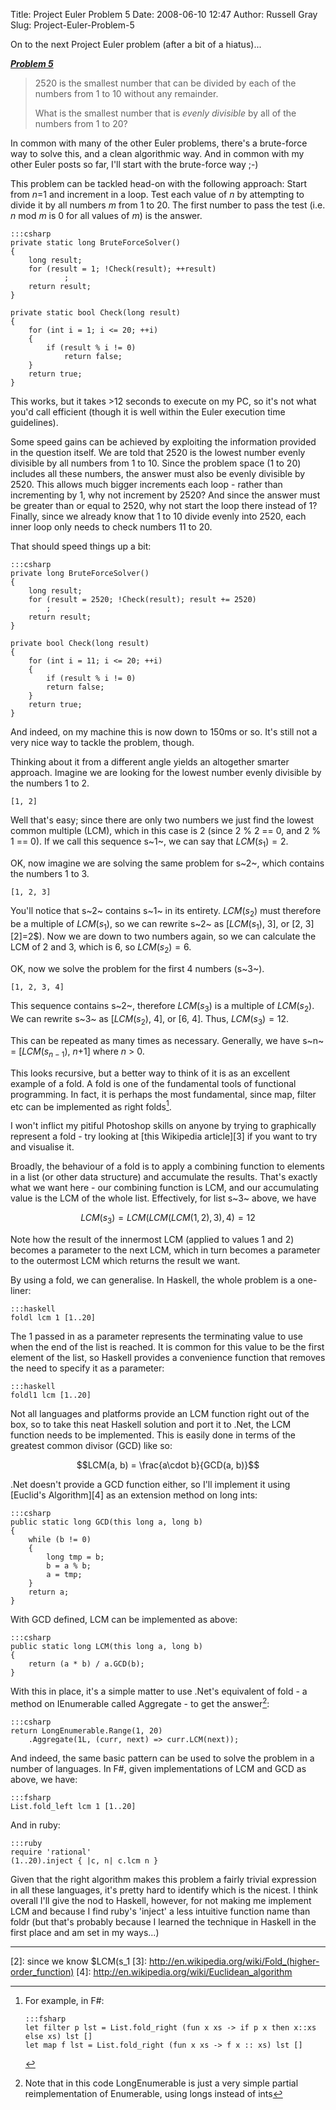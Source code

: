 Title: Project Euler Problem 5
Date: 2008-06-10 12:47
Author: Russell Gray
Slug: Project-Euler-Problem-5

On to the next Project Euler problem (after a bit of a hiatus)...

***[Problem
5][1]***

> 2520 is the smallest number that can be divided by each of the numbers
> from 1 to 10 without any remainder.
>
> What is the smallest number that is *evenly divisible* by all of the
> numbers from 1 to 20?

In common with many of the other Euler problems, there's a brute-force
way to solve this, and a clean algorithmic way. And in common with my
other Euler posts so far, I'll start with the brute-force way ;-)

This problem can be tackled head-on with the following approach: Start
from *n*=1 and increment in a loop. Test each value of *n* by attempting
to divide it by all numbers *m* from 1 to 20. The first number to pass
the test (i.e. *n* mod *m* is 0 for all values of *m*) is the answer.

    :::csharp
    private static long BruteForceSolver()
    {
        long result;
        for (result = 1; !Check(result); ++result)
                ;
        return result;
    }

    private static bool Check(long result)
    {
        for (int i = 1; i <= 20; ++i)
        {
            if (result % i != 0)
                return false;
        }
        return true;
    }

This works, but it takes >12 seconds to execute on my PC, so it's not what
you'd call efficient (though it is well within the Euler execution time
guidelines).

Some speed gains can be achieved by exploiting the information provided in the
question itself. We are told that 2520 is the lowest number evenly divisible
by all numbers from 1 to 10. Since the problem space (1 to 20) includes all
these numbers, the answer must also be evenly divisible by 2520. This allows
much bigger increments each loop - rather than incrementing by 1, why not
increment by 2520? And since the answer must be greater than or equal to 2520,
why not start the loop there instead of 1? Finally, since we already know that
1 to 10 divide evenly into 2520, each inner loop only needs to check numbers
11 to 20.

That should speed things up a bit:

    :::csharp
    private long BruteForceSolver()
    {
        long result;
        for (result = 2520; !Check(result); result += 2520)
            ;
        return result;
    }

    private bool Check(long result)
    {
        for (int i = 11; i <= 20; ++i)
        {
            if (result % i != 0)
            return false;
        }
        return true;
    }

And indeed, on my machine this is now down to 150ms or so. It's still
not a very nice way to tackle the problem, though.

Thinking about it from a different angle yields an altogether smarter
approach. Imagine we are looking for the lowest number evenly divisible
by the numbers 1 to 2.

    [1, 2]

Well that's easy; since there are only two numbers we just find the
lowest common multiple (LCM), which in this case is 2 (since 2 % 2 == 0,
and 2 % 1 == 0). If we call this sequence s~1~, we can say that
$LCM(s_1)=2$.

OK, now imagine we are solving the same problem for s~2~, which contains
the numbers 1 to 3.

    [1, 2, 3]

You'll notice that s~2~ contains s~1~ in its entirety. $LCM(s_2)$ must
therefore be a multiple of $LCM(s_1)$, so we can rewrite s~2~ as
[$LCM(s_1)$, 3], or \[2, 3\][2]=2$). Now we are down
to two numbers again, so we can calculate the LCM of 2 and 3, which is
6, so $LCM(s_2)=6$.

OK, now we solve the problem for the first 4 numbers (s~3~).

    [1, 2, 3, 4]

This sequence contains s~2~, therefore $LCM(s_3)$ is a multiple of
$LCM(s_2)$. We can rewrite s~3~ as [$LCM(s_2)$, 4], or [6, 4]. Thus,
$LCM(s_3)=12$.

This can be repeated as many times as necessary. Generally, we have
s~n~ = [$LCM(s_{n-1})$, *n*+1] where *n* > 0.

This looks recursive, but a better way to think of it is as an excellent
example of a fold. A fold is one of the fundamental tools of functional
programming. In fact, it is perhaps the most fundamental, since map,
filter etc can be implemented as right folds[^1].

I won't inflict my pitiful Photoshop skills on anyone by trying to
graphically represent a fold - try looking at [this Wikipedia
article][3] if
you want to try and visualise it.

Broadly, the behaviour of a fold is to apply a combining function to
elements in a list (or other data structure) and accumulate the results.
That's exactly what we want here - our combining function is LCM, and
our accumulating value is the LCM of the whole list. Effectively, for
list s~3~ above, we have

$$LCM(s_3)=LCM(LCM(LCM(1,2),3),4)=12$$

Note how the result of the innermost LCM (applied to values 1 and 2)
becomes a parameter to the next LCM, which in turn becomes a parameter
to the outermost LCM which returns the result we want.

By using a fold, we can generalise. In Haskell, the whole problem is a
one-liner:

    :::haskell
    foldl lcm 1 [1..20]

The 1 passed in as a parameter represents the terminating value to use
when the end of the list is reached. It is common for this value to be
the first element of the list, so Haskell provides a convenience
function that removes the need to specify it as a parameter:

    :::haskell
    foldl1 lcm [1..20]

Not all languages and platforms provide an LCM function right out of the
box, so to take this neat Haskell solution and port it to .Net, the LCM
function needs to be implemented. This is easily done in terms of the
greatest common divisor (GCD) like so:

$$LCM(a, b) = \frac{a\cdot b}{GCD(a, b)}$$

.Net doesn't provide a GCD function either, so I'll implement it using
[Euclid's Algorithm][4]
as an extension method on long ints:

    :::csharp
    public static long GCD(this long a, long b)
    {
        while (b != 0)
        {
            long tmp = b;
            b = a % b;
            a = tmp;
        }
        return a;
    }

With GCD defined, LCM can be implemented as above:

    :::csharp
    public static long LCM(this long a, long b)
    {
        return (a * b) / a.GCD(b);
    }

With this in place, it's a simple matter to use .Net's equivalent of
fold - a method on IEnumerable<T> called Aggregate - to get the
answer[^2]:

    :::csharp
    return LongEnumerable.Range(1, 20)
        .Aggregate(1L, (curr, next) => curr.LCM(next));

And indeed, the same basic pattern can be used to solve the problem in a
number of languages. In F#, given implementations of LCM and GCD as
above, we have:

    :::fsharp
    List.fold_left lcm 1 [1..20]

And in ruby:

    :::ruby
    require 'rational'
    (1..20).inject { |c, n| c.lcm n }

Given that the right algorithm makes this problem a fairly trivial
expression in all these languages, it's pretty hard to identify which is
the nicest. I think overall I'll give the nod to Haskell, however, for
not making me implement LCM and because I find ruby's 'inject' a less
intuitive function name than foldr (but that's probably because I
learned the technique in Haskell in the first place and am set in my
ways...)

* * * * *

[^1]: For example, in F#:

        :::fsharp
        let filter p lst = List.fold_right (fun x xs -> if p x then x::xs else xs) lst []
        let map f lst = List.fold_right (fun x xs -> f x :: xs) lst []

[^2]: Note that in this code LongEnumerable is just a very simple partial
reimplementation of Enumerable, using longs instead of ints


[1]: http://projecteuler.net/index.php?section=problems&id=5
[2]: since we know $LCM(s_1
[3]: http://en.wikipedia.org/wiki/Fold_(higher-order_function)
[4]: http://en.wikipedia.org/wiki/Euclidean_algorithm